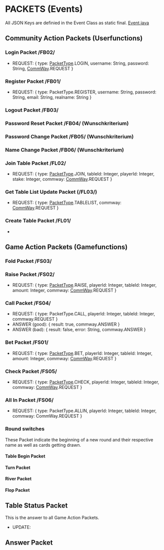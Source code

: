 # PACKETS (Events)
All JSON Keys are definied in the Event Class as static final. [Event.java](https://github.com/PP-Projekt-OnlinePoker/Online-Poker-Server-Software/blob/master/src/de/szut/dqi12/holdem/helper/Event.java)

## Community Action Packets (Userfunctions)
### Login Packet /FB02/

* REQUEST: { type: [PacketType](https://github.com/PP-Projekt-OnlinePoker/Online-Poker-Server-Software/blob/master/src/de/szut/dqi12/holdem/helper/PacketType.java).LOGIN, username: String, password: String, [CommWay](https://github.com/PP-Projekt-OnlinePoker/Online-Poker-Server-Software/blob/master/src/de/szut/dqi12/holdem/helper/PacketType.java).REQUEST }

### Register Packet /FB01/

* REQUEST: { type: PacketType.REGISTER, username: String, password: String, email: String, realname: String }

### Logout Packet /FB03/

### Password Reset Packet /FB04/ (Wunschkriterium)

### Password Change Packet /FB05/ (Wunschkriterium)

### Name Change Packet /FB06/ (Wunschkriterium)




### Join Table Packet /FL02/

* REQUEST: { type: [PacketType](https://github.com/PP-Projekt-OnlinePoker/Online-Poker-Server-Software/blob/master/src/de/szut/dqi12/holdem/helper/PacketType.java).JOIN, tableId: Integer, playerId: Integer, stake: Integer, commway: [CommWay](https://github.com/PP-Projekt-OnlinePoker/Online-Poker-Server-Software/blob/master/src/de/szut/dqi12/holdem/helper/PacketType.java).REQUEST }

### Get Table List Update Packet (/FL03/)

* REQUEST: { type: [PacketType](https://github.com/PP-Projekt-OnlinePoker/Online-Poker-Server-Software/blob/master/src/de/szut/dqi12/holdem/helper/PacketType.java).TABLELIST, commway: [CommWay](https://github.com/PP-Projekt-OnlinePoker/Online-Poker-Server-Software/blob/master/src/de/szut/dqi12/holdem/helper/PacketType.java).REQUEST }

### Create Table Packet /FL01/

*

## Game Action Packets (Gamefunctions)
### Fold Packet /FS03/


### Raise Packet /FS02/ 

* REQUEST: { type: [PacketType](https://github.com/PP-Projekt-OnlinePoker/Online-Poker-Server-Software/blob/master/src/de/szut/dqi12/holdem/helper/PacketType.java).RAISE, playerId: Integer, tableId: Integer, amount: Integer, commway: [CommWay](https://github.com/PP-Projekt-OnlinePoker/Online-Poker-Server-Software/blob/master/src/de/szut/dqi12/holdem/helper/PacketType.java).REQUEST }

### Call Packet /FS04/

* REQUEST: { type: PacketType.CALL, playerId: Integer, tableId: Integer, commway.REQUEST }
* ANSWER (good): { result: true, commway.ANSWER }
* ANSWER (bad): { result: false, error: String, commway.ANSWER }

### Bet Packet /FS01/

* REQUEST: { type: [PacketType](https://github.com/PP-Projekt-OnlinePoker/Online-Poker-Server-Software/blob/master/src/de/szut/dqi12/holdem/helper/PacketType.java).BET, playerId: Integer, tableId: Integer, amount: Integer, commway: [CommWay](https://github.com/PP-Projekt-OnlinePoker/Online-Poker-Server-Software/blob/master/src/de/szut/dqi12/holdem/helper/PacketType.java).REQUEST }

### Check Packet /FS05/

* REQUEST: { type: [PacketType](https://github.com/PP-Projekt-OnlinePoker/Online-Poker-Server-Software/blob/master/src/de/szut/dqi12/holdem/helper/PacketType.java).CHECK, playerId: Integer, tableId: Integer, commway: [CommWay](https://github.com/PP-Projekt-OnlinePoker/Online-Poker-Server-Software/blob/master/src/de/szut/dqi12/holdem/helper/PacketType.java).REQUEST }

### All In Packet /FS06/

* REQUEST: { type: PacketType.ALLIN, playerId: Integer, tableId: Integer, commway: CommWay.REQUEST }

### Round switches
These Packet indicate the beginning of a new round and their respective name as well as cards getting drawn.
#### Table Begin Packet
#### Turn Packet
#### River Packet
#### Flop Packet

## Table Status Packet
This is the answer to all Game Action Packets.

* UPDATE: 

## Answer Packet

